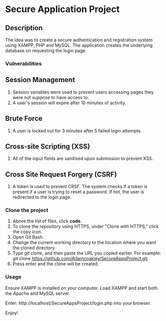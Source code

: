 # Secure Application Project
## Description
The idea was to create a secure authentication and registration system using XAMPP, PHP and MySQL. The application creates the underlying database on requesting the login page. 

### Vulnerabilities
## Session Management
1) Session variables were used to prevent users accessing pages they were not suppose to have access to.
2) A user's session will expire after 10 minutes of activity. 

## Brute Force
1) A user is locked out for 3 minutes after 5 failed login attempts.

## Cross-site Scripting (XSS)
1) All of the input fields are sanitised upon submission to prevent XSS.

## Cross Site Request Forgery (CSRF)
1) A token is used to prevent CRSF. The system checks if a token is present if a user is trying to reset a password. If not, the user is redirected to the login page.

### Clone the project
1) Above the list of files, click **code**.
2) To clone the repository using HTTPS, under "Clone with HTTPS," click the copy icon.
3) Open Git Bash.
4) Change the current working directory to the location where you want the cloned directory.
5) Type git clone, and then paste the URL you copied earlier. For example: git clone https://github.com/Adamcoakley/SecureAppsProject.git
6) Press enter and the clone will be created.

### Usage
Ensure XAMPP is installed on your computer. Load XAMPP and start both the Apache and MySQL server.

Enter: http://localhost/SecureAppsProject/login.php into your browser.

Enjoy!
